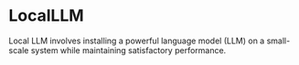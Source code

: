 # LocalLLM
 Local LLM involves installing a powerful language model (LLM) on a small-scale system while maintaining satisfactory performance.
